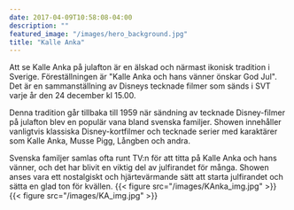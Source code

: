 ```yaml
---
date: 2017-04-09T10:58:08-04:00
description: ""
featured_image: "/images/hero_background.jpg"
title: "Kalle Anka"
---
```

<style>
  body {
    background-image: url('/images/hero_background.jpg');
    background-size: cover;
  }
</style>
Att se Kalle Anka på julafton är en älskad och närmast ikonisk tradition i Sverige. Föreställningen är "Kalle Anka och hans vänner önskar God Jul". Det är en sammanställning av Disneys tecknade filmer som sänds i SVT varje år den 24 december kl 15.00.

Denna tradition går tillbaka till 1959 när sändning av tecknade Disney-filmer på julafton blev en populär vana bland svenska familjer. Showen innehåller vanligtvis klassiska Disney-kortfilmer och tecknade serier med karaktärer som Kalle Anka, Musse Pigg, Långben och andra.

Svenska familjer samlas ofta runt TV:n för att titta på Kalle Anka och hans vänner, och det har blivit en viktig del av julfirandet för många. Showen anses vara ett nostalgiskt och hjärtevärmande sätt att starta julfirandet och sätta en glad ton för kvällen.
{{< figure src="/images/KAnka_img.jpg" >}}
{{< figure src="/images/KA_img.jpg" >}}